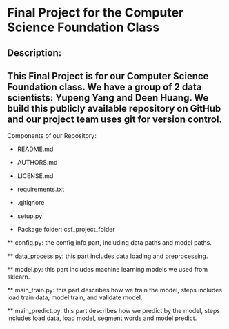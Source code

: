 Final Project for the Computer Science Foundation Class
=========================================
Description:
---
This Final Project is for our Computer Science Foundation class. We have a group of 2 data scientists: Yupeng Yang and Deen Huang. We build this publicly available repository on GitHub and our project team uses git for version control.
---
Components of our Repository:

* README.md

* AUTHORS.md

* LICENSE.md

* requirements.txt

* .gitignore

* setup.py

* Package folder: csf_project_folder

** config.py: the config info part, including data paths and model paths.

** data_process.py: this part includes data loading and preprocessing.

** model.py: this part includes machine learning models we used from sklearn.

** main_train.py: this part describes how we train the model, steps includes load train data, model train, and validate model.

** main_predict.py: this part describes how we predict by the model, steps includes load data, load model, segment words and model predict.












